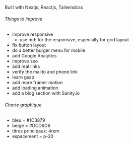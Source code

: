 Built with Nextjs, Reactjs, Tailwindcss

###### Things to improve ######
- improve responsive
    - use md: for the responsive, especially for grid layout
- fix button layout
- do a better burger menu for mobile
- add Google Analytics
- improve seo
- add real links
- verify the mailto and phone link
- learn gsap
- add more framer motion
- add loading animation
- add a blog section with Sanity.io



###### Charte graphique ######
- bleu = #1C3879
- beige = #DCD6D6
- titres principaux: 4rem
- espacement = p-20 


